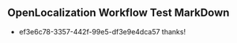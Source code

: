 ## OpenLocalization Workflow Test MarkDown
* ef3e6c78-3357-442f-99e5-df3e9e4dca57 thanks!

<!--HONumber=Jul16_HO3-->


